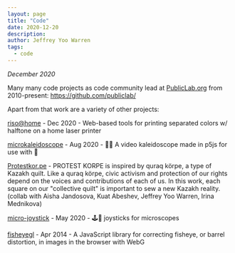 ```yaml
---
layout: page
title: "Code"
date: 2020-12-20
description: 
author: Jeffrey Yoo Warren
tags: 
  - code
---
```


_December 2020_ 

Many many code projects as code community lead at [PublicLab.org](https://publiclab.org) from 2010-present: https://github.com/publiclab/

Apart from that work are a variety of other projects:

[riso@home](https://github.com/jywarren/risoAtHome/) - Dec 2020 - Web-based tools for printing separated colors w/ halftone on a home laser printer

[microkaleidoscope](https://github.com/jywarren/microkaleidoscope) - Aug 2020 - 🔬🔮 A video kaleidoscope made in p5js for use with 🔬

[Protestkor.pe](https://protestkor.pe) - PROTEST KORPE is inspired by quraq körpe, a type of Kazakh quilt. Like a quraq körpe, civic activism and protection of our rights depend on the voices and contributions of each of us. In this work, each square on our "collective quilt" is important to sew a new Kazakh reality. (collab with Aisha Jandosova, Kuat Abeshev, Jeffrey Yoo Warren, Irina Mednikova)

[micro-joystick](https://github.com/jywarren/micro-joystick) - May 2020 - 🕹️🔬 joysticks for microscopes

[fisheyegl](https://github.com/jywarren/fisheyegl) - Apr 2014 - A JavaScript library for correcting fisheye, or barrel distortion, in images in the browser with WebG


